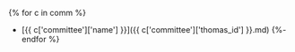 {% for c in comm %}
* [{{ c['committee']['name'] }}]({{ c['committee']['thomas_id'] }}.md)
{%- endfor %}
